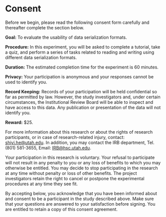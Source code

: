 # Consent

Before we begin, please read the following consent form carefully and thereafter complete the section below.

**Goal:** To evaluate the usability of data serialization formats.

**Procedure:** In this experiment, you will be asked to complete a tutorial, take a quiz, and perform a series of tasks related to reading and writing using different data serialization formats.

**Duration:** The estimated completion time for the experiment is 60 minutes.

**Privacy:** Your participation is anonymous and your responses cannot be used to identify you.

**Record Keeping:** Records of your participation will be held confidential so far as permitted by law. However, 
the study investigators and, under certain circumstances, the Institutional Review Board will be able to inspect and 
have access to this data. Any publication or presentation of the data will not identify you.

**Reward:** $25.

For more information about this research or about the rights of research participants, or in case of research-related 
injury, contact: shiyi.he@utah.edu. In addition, you may contact the IRB department, Tel. (801) 581-3655, Email: IRB@hsc.utah.edu.

Your participation in this research is voluntary. Your refusal to participate will not result in any penalty to 
you or any loss of benefits to which you may otherwise be entitled. You may decide to stop participating in the research 
at any time without penalty or loss of other benefits. The project investigators retain the right to cancel or postpone the 
experimental procedures at any time they see fit.

By accepting below, you acknowledge that you have been informed about and consent to be a participant in the study 
described above. Make sure that your questions are answered to your satisfaction before signing. You are entitled to 
retain a copy of this consent agreement.
